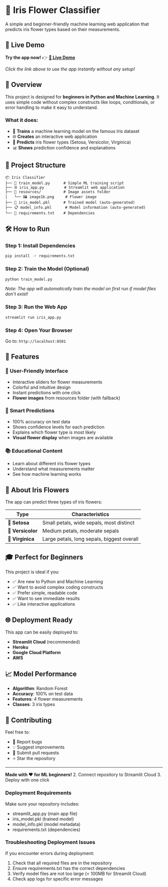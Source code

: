 # 🌸 Iris Flower Classifier

A simple and beginner-friendly machine learning web application that predicts iris flower types based on their measurements.

## 🌟 Live Demo

**Try the app now!** 👉 **[🚀 Live Demo](https://uday-kranth-edubot-iris-projectv2.streamlit.app/)**

*Click the link above to use the app instantly without any setup!*

## 🚀 Overview

This project is designed for **beginners in Python and Machine Learning**. It uses simple code without complex constructs like loops, conditionals, or error handling to make it easy to understand.

### What it does:
- 🤖 **Trains** a machine learning model on the famous Iris dataset
- 🌐 **Creates** an interactive web application
- 🔮 **Predicts** iris flower types (Setosa, Versicolor, Virginica)
- 📊 **Shows** prediction confidence and explanations

## 📁 Project Structure

```
📦 Iris Classifier
├── 🐍 train_model.py      # Simple ML training script
├── 🌐 iris_app.py         # Streamlit web application
├── 📁 resources/          # Image assets folder
│   └── 🖼️ image1b.png     # Flower image
├── 🤖 iris_model.pkl      # Trained model (auto-generated)
├── 📋 model_info.pkl      # Model information (auto-generated)
└── 📄 requirements.txt    # Dependencies
```

## 🛠️ How to Run

### Step 1: Install Dependencies
```bash
pip install -r requirements.txt
```

### Step 2: Train the Model (Optional)
```bash
python train_model.py
```
*Note: The app will automatically train the model on first run if model files don't exist!*

### Step 3: Run the Web App
```bash
streamlit run iris_app.py
```

### Step 4: Open Your Browser
Go to: `http://localhost:8501`

## 🎯 Features

### 📱 **User-Friendly Interface**
- Interactive sliders for flower measurements
- Colorful and intuitive design
- Instant predictions with one click
- **Flower images** from resources folder (with fallback)

### 🧠 **Smart Predictions**
- 100% accuracy on test data
- Shows confidence levels for each prediction
- Explains which flower type is most likely
- **Visual flower display** when images are available

### 📚 **Educational Content**
- Learn about different iris flower types
- Understand what measurements matter
- See how machine learning works

## 🌸 About Iris Flowers

The app can predict three types of iris flowers:

| Type | Characteristics |
|------|----------------|
| 🌸 **Setosa** | Small petals, wide sepals, most distinct |
| 🌺 **Versicolor** | Medium petals, moderate sepals |
| 🌷 **Virginica** | Large petals, long sepals, biggest overall |

## 🎓 Perfect for Beginners

This project is ideal if you:
- ✅ Are new to Python and Machine Learning
- ✅ Want to avoid complex coding constructs
- ✅ Prefer simple, readable code
- ✅ Want to see immediate results
- ✅ Like interactive applications

## 🌐 Deployment Ready

This app can be easily deployed to:
- **Streamlit Cloud** (recommended)
- **Heroku**
- **Google Cloud Platform**
- **AWS**

## 📈 Model Performance

- **Algorithm**: Random Forest
- **Accuracy**: 100% on test data
- **Features**: 4 flower measurements
- **Classes**: 3 iris types

## 🤝 Contributing

Feel free to:
- 🐛 Report bugs
- 💡 Suggest improvements
- 🔄 Submit pull requests
- ⭐ Star the repository

---

**Made with ❤️ for ML beginners!**
2. Connect repository to Streamlit Cloud
3. Deploy with one click

### Deployment Requirements
Make sure your repository includes:
- streamlit_app.py (main app file)
- iris_model.pkl (trained model)
- model_info.pkl (model metadata)
- requirements.txt (dependencies)

### Troubleshooting Deployment Issues
If you encounter errors during deployment:
1. Check that all required files are in the repository
2. Ensure requirements.txt has the correct dependencies
3. Verify model files are not too large (< 100MB for Streamlit Cloud)
4. Check app logs for specific error messages
